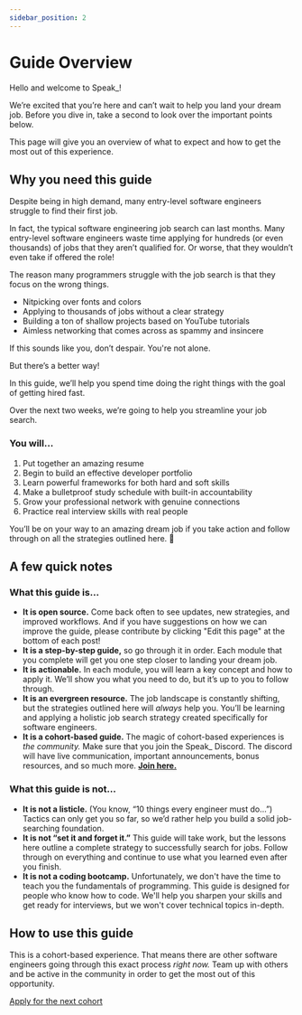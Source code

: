 ```yaml
---
sidebar_position: 2
---
```


# Guide Overview

Hello and welcome to Speak\_!

We’re excited that you’re here and can’t wait to help you land your dream job. Before you dive in, take a second to look over the important points below.

This page will give you an overview of what to expect and how to get the most out of this experience.

## Why you need this guide

Despite being in high demand, many entry-level software engineers struggle to find their first job.

In fact, the typical software engineering job search can last months. Many entry-level software engineers waste time applying for hundreds (or even thousands) of jobs that they aren’t qualified for. Or worse, that they wouldn’t even take if offered the role!

The reason many programmers struggle with the job search is that they focus on the wrong things.

- Nitpicking over fonts and colors
- Applying to thousands of jobs without a clear strategy
- Building a ton of shallow projects based on YouTube tutorials
- Aimless networking that comes across as spammy and insincere

If this sounds like you, don’t despair. You're not alone.

But there’s a better way!

In this guide, we’ll help you spend time doing the right things with the goal of getting hired fast.

Over the next two weeks, we’re going to help you streamline your job search.

### You will...

1. Put together an amazing resume
2. Begin to build an effective developer portfolio
3. Learn powerful frameworks for both hard and soft skills
4. Make a bulletproof study schedule with built-in accountability
5. Grow your professional network with genuine connections
6. Practice real interview skills with real people

You’ll be on your way to an amazing dream job if you take action and follow through on all the strategies outlined here. 🚀

## A few quick notes

### What this guide is…

- **It is open source.** Come back often to see updates, new strategies, and improved workflows. And if you have suggestions on how we can improve the guide, please contribute by clicking "Edit this page" at the bottom of each post!
- **It is a step-by-step guide,** so go through it in order. Each module that you complete will get you one step closer to landing your dream job.
- **It is actionable.** In each module, you will learn a key concept and how to apply it. We’ll show you what you need to do, but it’s up to you to follow through.
- **It is an evergreen resource.** The job landscape is constantly shifting, but the strategies outlined here will _always_ help you. You’ll be learning and applying a holistic job search strategy created specifically for software engineers.
- **It is a cohort-based guide.** The magic of cohort-based experiences is _the community._ Make sure that you join the Speak\_ Discord. The discord will have live communication, important announcements, bonus resources, and so much more. **[Join here.](https://discord.gg/wjnAEVjbCu)**

### What this guide is not…

- **It is not a listicle.** (You know, “10 things every engineer must do…”) Tactics can only get you so far, so we’d rather help you build a solid job-searching foundation.
- **It is not “set it and forget it.”** This guide will take work, but the lessons here outline a complete strategy to successfully search for jobs. Follow through on everything and continue to use what you learned even after you finish.
- **It is not a coding bootcamp.** Unfortunately, we don't have the time to teach you the fundamentals of programming. This guide is designed for people who know how to code. We'll help you sharpen your skills and get ready for interviews, but we won't cover technical topics in-depth.

## How to use this guide

This is a cohort-based experience. That means there are other software engineers going through this exact process _right now._ Team up with others and be active in the community in order to get the most out of this opportunity.

<a className="btn" href="https://speak.careers/">Apply for the next cohort</a>
